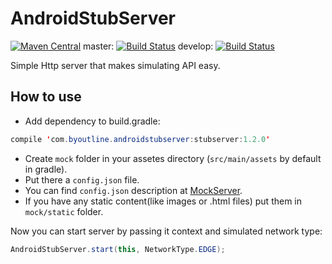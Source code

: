 AndroidStubServer
=================
[![Maven Central](https://maven-badges.herokuapp.com/maven-central/com.byoutline.androidstubserver/stubserver/badge.svg?style=flat)](http://mvnrepository.com/artifact/com.byoutline.androidstubserver/stubserver)
 master:  [![Build Status](https://travis-ci.org/byoutline/AndroidStubServer.svg?branch=master)](https://travis-ci.org/byoutline/AndroidStubServer)
 develop: [![Build Status](https://travis-ci.org/byoutline/AndroidStubServer.svg?branch=develop)](https://travis-ci.org/byoutline/AndroidStubServer)
 
Simple Http server that makes simulating API easy.

How to use
----------

* Add dependency to build.gradle:
```java
compile 'com.byoutline.androidstubserver:stubserver:1.2.0'
```
* Create ```mock``` folder in your assetes directory (```src/main/assets``` by default in gradle). 
* Put there a ```config.json``` file.
* You can find ```config.json``` description  at <a href="https://github.com/byoutline/MockServer">MockServer</a>.
* If you have any static content(like images or .html files) put them in ```mock/static``` folder.

Now you can start server by passing it context and simulated network type:
```java
AndroidStubServer.start(this, NetworkType.EDGE);
```
